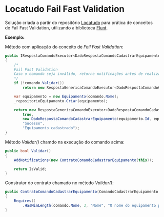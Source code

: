 # Locatudo Fail Fast Validation

Solução criada a partir do repositório [Locatudo](https://github.com/ferfujikawa/locatudo) para prática de conceitos de Fail Fast Validation, utilizando a biblioteca [Flunt](https://www.nuget.org/packages/Flunt).

**Exemplo:**

Método com aplicação do conceito de *Fail Fast Validation*:
```c#
public IRespostaComandoExecutor<DadoRespostaComandoCadastrarEquipamento> Executar(ComandoCadastrarEquipamento comando)
{
    /*
    Fail Fast Validation
    Caso o comando seja inválido, retorna notificações antes de realizar consultas ao repositório
    */
    if (!comando.Validar())
        return new RespostaGenericaComandoExecutor<DadoRespostaComandoCadastrarEquipamento>(false, null, comando.Notifications);

    var equipamento = new Equipamento(comando.Nome);
    _repositorioEquipamento.Criar(equipamento);

    return new RespostaGenericaComandoExecutor<DadoRespostaComandoCadastrarEquipamento>(
        true,
        new DadoRespostaComandoCadastrarEquipamento(equipamento.Id, equipamento.Nome),
        "Sucesso",
        "Equipamento cadastrado");
}
```

Método *Validar()* chamdo na execução do comando acima:
```c#
public bool Validar()
{
    AddNotifications(new ContratoComandoCadastrarEquipamento(this));

    return IsValid;
}
```

Construtor do contrato chamado no método *Validar()*:
```c#
public ContratoComandoCadastrarEquipamento(ComandoCadastrarEquipamento comando)
{
    Requires()
        .HasMinLength(comando.Nome, 3, "Nome", "O nome do equipamento precisa conter no mínimo 3 caracteres");
}
```
